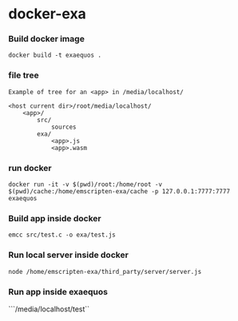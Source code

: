 # docker-exa

### Build docker image

```docker build -t exaequos .```

### file tree

	Example of tree for an <app> in /media/localhost/

    <host current dir>/root/media/localhost/
	    <app>/
			src/
				sources
			exa/
				<app>.js
				<app>.wasm


### run docker

```docker run -it -v $(pwd)/root:/home/root -v $(pwd)/cache:/home/emscripten-exa/cache -p 127.0.0.1:7777:7777 exaequos```

### Build app inside docker

```emcc src/test.c -o exa/test.js```

### Run local server inside docker

```node /home/emscripten-exa/third_party/server/server.js```

### Run app inside exaequos

```/media/localhost/test``
